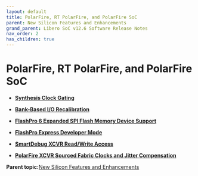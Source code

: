 ```yaml
---
layout: default
title: PolarFire, RT PolarFire, and PolarFire SoC
parent: New Silicon Features and Enhancements
grand_parent: Libero SoC v12.6 Software Release Notes
nav_order: 2
has_children: true
---
```



# PolarFire, RT PolarFire, and PolarFire SoC

-   **[Synthesis Clock Gating](GUID-FF3CB59E-6EBC-44FA-988D-25E275575C04.md)**  

-   **[Bank-Based I/O Recalibration](GUID-6E572827-C323-4BD8-A7BA-61ACB95F8477.md)**  

-   **[FlashPro 6 Expanded SPI Flash Memory Device Support](GUID-944E9AE8-C9A5-4B9E-9299-F35982BEBDD7.md)**  

-   **[FlashPro Express Developer Mode](GUID-65D6A47C-0CD9-4A81-8C1B-DB88F9094964.md)**  

-   **[SmartDebug XCVR Read/Write Access](GUID-6E6F1589-F683-4D84-96A7-9004B47645B5.md)**  

-   **[PolarFire XCVR Sourced Fabric Clocks and Jitter Compensation](GUID-7C396981-E030-4E99-98C4-F7F2F90A7A5A.md)**  


**Parent topic:**[New Silicon Features and Enhancements](GUID-3F16951C-6221-4E01-AE80-40DC5C13B53F.md)

